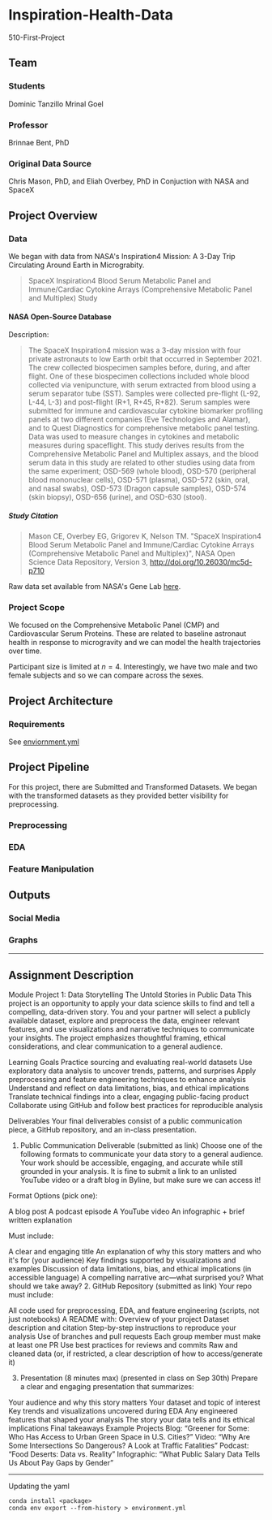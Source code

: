# Inspiration-Health-Data
510-First-Project
## Team
### Students
Dominic Tanzillo
Mrinal Goel
### Professor
Brinnae Bent, PhD

### Original Data Source
Chris Mason, PhD, and Eliah Overbey, PhD in Conjuction with NASA and SpaceX

## Project Overview

### Data
We began with data from NASA's Inspiration4 Mission: A 3-Day Trip Circulating Around Earth in Micrograbity.

> SpaceX Inspiration4 Blood Serum Metabolic Panel and Immune/Cardiac Cytokine Arrays (Comprehensive Metabolic Panel and Multiplex) Study

#### NASA Open-Source Database
Description:
> The SpaceX Inspiration4 mission was a 3-day mission with four private astronauts to low Earth orbit that occurred in September 2021. The crew collected biospecimen samples before, during, and after flight. One of these biospecimen collections included whole blood collected via venipuncture, with serum extracted from blood using a serum separator tube (SST). Samples were collected pre-flight (L-92, L-44, L-3) and post-flight (R+1, R+45, R+82). Serum samples were submitted for immune and cardiovascular cytokine biomarker profiling panels at two different companies (Eve Technologies and Alamar), and to Quest Diagnostics for comprehensive metabolic panel testing. Data was used to measure changes in cytokines and metabolic measures during spaceflight. This study derives results from the Comprehensive Metabolic Panel and Multiplex assays, and the blood serum data in this study are related to other studies using data from the same experiment; OSD-569 (whole blood), OSD-570 (peripheral blood mononuclear cells), OSD-571 (plasma), OSD-572 (skin, oral, and nasal swabs), OSD-573 (Dragon capsule samples), OSD-574 (skin biopsy), OSD-656 (urine), and OSD-630 (stool).

##### Study Citation
>Mason CE, Overbey EG, Grigorev K, Nelson TM. "SpaceX Inspiration4 Blood Serum Metabolic Panel and Immune/Cardiac Cytokine Arrays (Comprehensive Metabolic Panel and Multiplex)", NASA Open Science Data Repository, Version 3, http://doi.org/10.26030/mc5d-p710

Raw data set available from NASA's Gene Lab [here](https://osdr.nasa.gov/bio/repo/data/studies/OSD-575).

### Project Scope
We focused on the Comprehensive Metabolic Panel (CMP) and Cardiovascular Serum Proteins. These are related to baseline astronaut health in response to microgravity and we can model the health trajectories over time.

Participant size is limited at $n=4$. Interestingly, we have two male and two female subjects and so we can compare across the sexes.

## Project Architecture

### Requirements
See [enviornment.yml](environment.yml)

## Project Pipeline
For this project, there are Submitted and Transformed Datasets. We began with the transformed datasets as they provided better visibility for preprocessing.

### Preprocessing
### EDA
### Feature Manipulation

## Outputs
### Social Media
### Graphs


---
## Assignment Description
Module Project 1: Data Storytelling         The Untold Stories in Public Data
This project is an opportunity to apply your data science skills to find and tell a compelling, data-driven story. You and your partner will select a publicly available dataset, explore and preprocess the data, engineer relevant features, and use visualizations and narrative techniques to communicate your insights. The project emphasizes thoughtful framing, ethical considerations, and clear communication to a general audience.

Learning Goals
Practice sourcing and evaluating real-world datasets
Use exploratory data analysis to uncover trends, patterns, and surprises
Apply preprocessing and feature engineering techniques to enhance analysis
Understand and reflect on data limitations, bias, and ethical implications
Translate technical findings into a clear, engaging public-facing product
Collaborate using GitHub and follow best practices for reproducible analysis

Deliverables
Your final deliverables consist of a public communication piece, a GitHub repository, and an in-class presentation.

1. Public Communication Deliverable (submitted as link)
Choose one of the following formats to communicate your data story to a general audience. Your work should be accessible, engaging, and accurate while still grounded in your analysis. It is fine to submit a link to an unlisted YouTube video or a draft blog in Byline, but make sure we can access it!

Format Options (pick one):

A blog post
A podcast episode
A YouTube video 
An infographic + brief written explanation

Must include:

A clear and engaging title
An explanation of why this story matters and who it's for (your audience)
Key findings supported by visualizations and examples
Discussion of data limitations, bias, and ethical implications (in accessible language)
A compelling narrative arc—what surprised you? What should we take away?
2. GitHub Repository (submitted as link)
Your repo must include:

All code used for preprocessing, EDA, and feature engineering (scripts, not just notebooks)
A README with:
Overview of your project
Dataset description and citation
Step-by-step instructions to reproduce your analysis
Use of branches and pull requests
Each group member must make at least one PR
Use best practices for reviews and commits
Raw and cleaned data (or, if restricted, a clear description of how to access/generate it)

3. Presentation (8 minutes max) (presented in class on Sep 30th)
Prepare a clear and engaging presentation that summarizes:

Your audience and why this story matters
Your dataset and topic of interest
Key trends and visualizations uncovered during EDA
Any engineered features that shaped your analysis
The story your data tells and its ethical implications
Final takeaways
Example Projects
Blog: “Greener for Some: Who Has Access to Urban Green Space in U.S. Cities?”
Video: “Why Are Some Intersections So Dangerous? A Look at Traffic Fatalities”
Podcast: “Food Deserts: Data vs. Reality”
Infographic: “What Public Salary Data Tells Us About Pay Gaps by Gender”

---

Updating the yaml

```
conda install <package>
conda env export --from-history > environment.yml
```